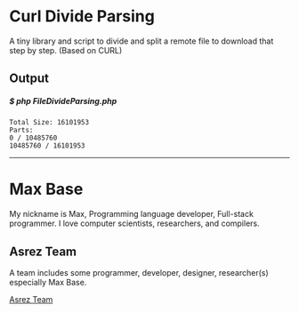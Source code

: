 # Curl Divide Parsing

A tiny library and script to divide and split a remote file to download that step by step. (Based on CURL)

## Output

##### $ php FileDivideParsing.php 
```
Total Size: 16101953
Parts: 
0 / 10485760
10485760 / 16101953
```

---------

# Max Base

My nickname is Max, Programming language developer, Full-stack programmer. I love computer scientists, researchers, and compilers.

## Asrez Team

A team includes some programmer, developer, designer, researcher(s) especially Max Base.

[Asrez Team](https://www.asrez.com/)
